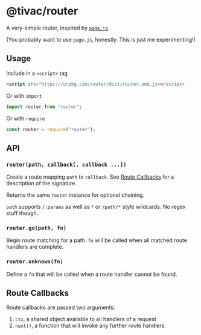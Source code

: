# @tivac/router

A very-simple router, inspired by [`page.js`](https://www.npmjs.com/package/page).

(You probably want to use `page.js`, honestly. This is just me experimenting!)

## Usage

Include in a `<script>` tag

```html
<script src="https://unpkg.com/router/dist/router.umd.js></script>
```

Or with `import`

```js
import router from "router";
```

Or with `require`

```js
const router = require("router");
```

## API

### `router(path, callback[, callback ...])`

Create a route mapping `path` to `callback`. See [Route Callbacks](#route-callbacks) for a description of the signature.

Returns the same `router` instance for optional chaining.

`path` supports `/:params` as well as `*` or `/path/*` style wildcards. No regex stuff though.

### `router.go(path, fn)`

Begin route matching for a path. `fn` will be called when all matched route handlers are complete.

### `router.unknown(fn)`

Define a `fn` that will be called when a route handler cannot be found.

## Route Callbacks

Route callbacks are passed two arguments:

1. `ctx`, a shared object available to all handlers of a request
2. `next()`, a function that will invoke any further route handlers.
